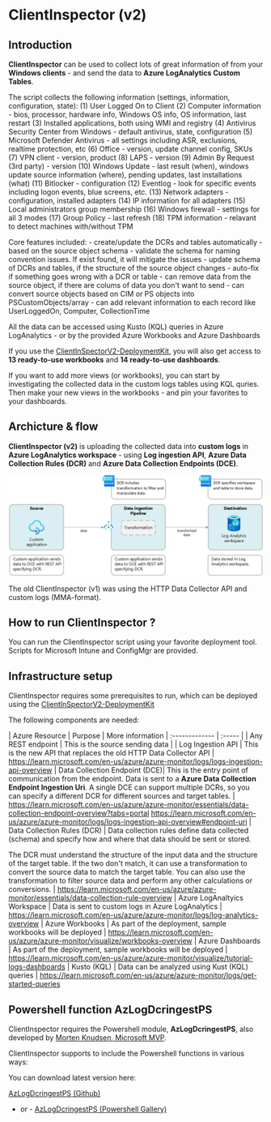 # ClientInspector (v2)

## Introduction
**ClientInspector** can be used to collect lots of great information of from your **Windows clients** - and send the data to **Azure LogAnalytics Custom Tables**.

The script collects the following information (settings, information, configuration, state):
	(1)   User Logged On to Client
	(2)   Computer information - bios, processor, hardware info, Windows OS info, OS information, last restart
	(3)   Installed applications, both using WMI and registry
	(4)   Antivirus Security Center from Windows - default antivirus, state, configuration
	(5)   Microsoft Defender Antivirus - all settings including ASR, exclusions, realtime protection, etc
	(6)   Office - version, update channel config, SKUs
	(7)   VPN client - version, product
	(8)   LAPS - version
	(9)   Admin By Request (3rd party) - version
	(10)  Windows Update - last result (when), windows update source information (where), pending updates, last installations (what)
	(11)  Bitlocker - configuration
	(12)  Eventlog - look for specific events including logon events, blue screens, etc.
	(13)  Network adapters - configuration, installed adapters
	(14)  IP information for all adapters
	(15)  Local administrators group membership
	(16)  Windows firewall - settings for all 3 modes
	(17)  Group Policy - last refresh
	(18)  TPM information - relavant to detect machines with/without TPM

Core features included:
	- create/update the DCRs and tables automatically - based on the source object schema
	- validate the schema for naming convention issues. If exist found, it will mitigate the issues
	- update schema of DCRs and tables, if the structure of the source object changes
	- auto-fix if something goes wrong with a DCR or table
	- can remove data from the source object, if there are colums of data you don't want to send
	- can convert source objects based on CIM or PS objects into PSCustomObjects/array
	- can add relevant information to each record like UserLoggedOn, Computer, CollectionTime

All the data can be accessed using Kusto (KQL) queries in Azure LogAnalytics - or by the provided Azure Workbooks and Azure Dashboards

If you use the [ClientInSpectorV2-DeploymentKit](https://github.com/KnudsenMorten/ClientInspectorV2-DeploymentKit), you will also get access to **13 ready-to-use workbooks** and **14 ready-to-use dashboards**.

If you want to add more views (or workbooks), you can start by investigating the collected data in the custom logs tables using KQL quries. Then make your new views in the workbooks - and pin your favorites to your dashboards.
   
## Archicture & flow
**ClientInspector (v2)** is uploading the collected data into **custom logs** in **Azure LogAnalytics workspace** - using **Log ingestion API**, **Azure Data Collection Rules (DCR)** and **Azure Data Collection Endpoints (DCE)**. 

![Flow](img/flow.png)

The old ClientInspector (v1) was using the HTTP Data Collector API and custom logs (MMA-format).

## How to run ClientInspector ?
You can run the ClientInspector script using your favorite deployment tool. Scripts for Microsoft Intune and ConfigMgr are provided. 

## Infrastructure setup
ClientInspector requires some prerequisites to run, which can be deployed using the [ClientInSpectorV2-DeploymentKit](https://github.com/KnudsenMorten/ClientInspectorV2-DeploymentKit)

The following components are needed:

| Azure Resource                | Purpose      | More information
| :-------------                | :-----                                            |
| Any REST endpoint             | This is the source sending data                   |
| Log Ingestion API             | This is the new API that replaces the old HTTP Data Collector API | https://learn.microsoft.com/en-us/azure/azure-monitor/logs/logs-ingestion-api-overview
| Data Collection Endpoint (DCE)| This is the entry point of communication from the endpoint. Data is sent to a **Azure Data Collection Endpoint Ingestion Uri**. A single DCE can support multiple DCRs, so you can specify a different DCR for different sources and target tables. | https://learn.microsoft.com/en-us/azure/azure-monitor/essentials/data-collection-endpoint-overview?tabs=portal
https://learn.microsoft.com/en-us/azure/azure-monitor/logs/logs-ingestion-api-overview#endpoint-uri
| Data Collection Rules (DCR)   | Data collection rules define data collected (schema) and specify how and where that data should be sent or stored.  

The DCR must understand the structure of the input data and the structure of the target table. If the two don't match, it can use a transformation to convert the source data to match the target table. You can also use the transformation to filter source data and perform any other calculations or conversions. | https://learn.microsoft.com/en-us/azure/azure-monitor/essentials/data-collection-rule-overview
| Azure LogAnaltyics Workspace  | Data is sent to custom logs in Azure LogAnalytics  | https://learn.microsoft.com/en-us/azure/azure-monitor/logs/log-analytics-overview
| Azure Workbooks               | As part of the deployment, sample workbooks will be deployed  | https://learn.microsoft.com/en-us/azure/azure-monitor/visualize/workbooks-overview
| Azure Dashboards              | As part of the deployment, sample workbooks will be deployed  | https://learn.microsoft.com/en-us/azure/azure-monitor/visualize/tutorial-logs-dashboards
| Kusto (KQL)                   | Data can be analyzed using Kust (KQL) queries | https://learn.microsoft.com/en-us/azure/azure-monitor/logs/get-started-queries


## Powershell function AzLogDcringestPS
ClientInspector requires the Powershell module, **AzLogDcringestPS**, also developed by [Morten Knudsen, Microsoft MVP](https://mvp.microsoft.com/en-us/PublicProfile/5005156?fullName=Morten%20Knudsen).

ClientInspector supports to include the Powershell functions in various ways:

You can download latest version here:

[AzLogDcringestPS (Github)](https://github.com/KnudsenMorten/AzLogDcrIngestPS)
  - or -
[AzLogDcringestPS (Powershell Gallery)](https://www.powershellgallery.com/packages/AzLogDcrIngestPS)
